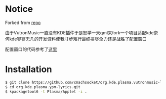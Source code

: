 # Notice
Forked from [repo](https://github.com/LiYulin-s/org.kde.plasma.ypm-lyrics)

由于VutronMusic一直没有KDE插件于是怒学一天qml来fork一个项目适配kde奈何kde寥寥无几的开发资料使我寸步难行最终拼尽全力还是战胜了配置窗口

配置窗口的代码参考了[这里](https://github.com/zsiothsu/org.kde.plasma.yesplaymusic-lyrics)

# Installation
```sh
$ git clone https://github.com/cmachsocket/org.kde.plasma.vutronmusic-lyrics.git
$ cd org.kde.plasma.ypm-lyrics.git
$ kpackagetool6 -t Plasma/Applet -i .
```
